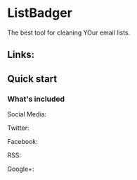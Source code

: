 # ListBadger

The best tool for cleaning YOur email lists.

## Links:



## Quick start


### What's included



Social Media:

Twitter: 

Facebook: 

RSS:

Google+: 
